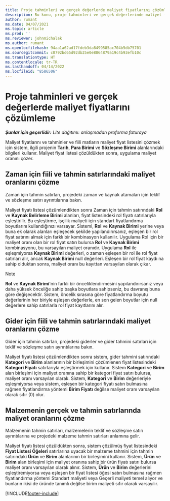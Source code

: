 ```yaml
---
title: Proje tahminleri ve gerçek değerlerde maliyet fiyatlarını çözümleme
description: Bu konu, proje tahminleri ve gerçek değerlerinde maliyet fiyatlarının nasıl çözümleneceği hakkında bilgi sağlar.
author: rumant
ms.date: 04/07/2021
ms.topic: article
ms.prod: ''
ms.reviewer: johnmichalak
ms.author: rumant
ms.openlocfilehash: 94aa1a62ad17fdeb3da8499585ac704b5db75701
ms.sourcegitcommit: c0792bd65d92db25e0e8864879a19c4b93efb10c
ms.translationtype: HT
ms.contentlocale: tr-TR
ms.lasthandoff: 04/14/2022
ms.locfileid: "8586506"
---
```

# <a name="resolve-cost-prices-on-project-estimates-and-actuals"></a>Proje tahminleri ve gerçek değerlerde maliyet fiyatlarını çözümleme 

_**Şunlar için geçerlidir:** Lite dağıtımı: anlaşmadan proforma faturaya_

Maliyet fiyatlarını ve tahminler ve fiili matların maliyet fiyat listesini çözmek için sistem, ilgili projenin **Tarih**, **Para Birimi** ve **Sözleşme Birimi** alanlarındaki bilgileri kullanır. Maliyet fiyat listesi çözüldükten sonra, uygulama maliyet oranını çözer.

## <a name="resolving-cost-rates-on-actual-and-estimate-lines-for-time"></a>Zaman için fiili ve tahmin satırlarındaki maliyet oranlarını çözme

Zaman için tahmin satırları, projedeki zaman ve kaynak atamaları için teklif ve sözleşme satırı ayrıntılarına bakın.

Maliyet fiyatı listesi çözümlendikten sonra Zaman için tahmin satırındaki **Rol** ve **Kaynak Belirleme Birimi** alanları, fiyat listesindeki rol fiyatı satırlarıyla eşleştirilir. Bu eşleştirme, işçilik maliyeti için standart fiyatlandırma boyutlarını kullandığınızı varsayar. Sistemi, **Rol** ve **Kaynak Birimi** yerine veya buna ek olarak alanları eşleşecek şekilde yapılandırırsanız, eşleşen bir rol fiyat satırını almak için farklı bir kombinasyon kullanılır. Uygulama Rol için bir maliyet oranı olan bir rol fiyat satırı bulursa **Rol** ve **Kaynak Birimi** kombinasyonu, bu varsayılan maliyet oranıdır. Uygulama **Rol** ile eşleşmiyorsa **Kaynak Birimi** değerleri, o zaman eşleşen bir rol ile rol fiyat satırları alır, ancak **Kaynak Birimi** null değerleri. Eşleşen bir rol fiyat kaydı na sahip olduktan sonra, maliyet oranı bu kayıttan varsayılan olarak çıkar. 

> [!NOTE]
> **Rol** ve **Kaynak Birimi**'nin farklı bir önceliklendirmesini yapılandırırsanız veya daha yüksek önceliğe sahip başka boyutlara sahipseniz, bu davranış buna göre değişecektir. Sistem, öncelik sırasına göre fiyatlandırma boyutu değerlerinin her biriyle eşleşen değerlerle, en son gelen boyutlar için null değerlere sahip satırlarla rol fiyat kayıtlarını alır.

## <a name="resolving-cost-rates-on-actual-and-estimate-lines-for-expense"></a>Gider için fiili ve tahmin satırlarındaki maliyet oranlarını çözme

Gider için tahmin satırları, projedeki giderler ve gider tahmini satırları için teklif ve sözleşme satırı ayrıntılarına bakın.

Maliyet fiyatı listesi çözümlendikten sonra sistem, gider tahmini satırındaki **Kategori** ve **Birim** alanlarının bir birleşimini çözümlenen fiyat listesindeki **Kategori Fiyatı** satırlarıyla eşleştirmek için kullanır. Sistem **Kategori** ve **Birim** alan birleşimi için maliyet oranına sahip bir kategori fiyat satırı bulursa, maliyet oranı varsayılan olarak. Sistem, **Kategori** ve **Birim** değerleriyle eşleşmiyorsa veya sistem, eşleşen bir kategori fiyatı satırı bulmasına rağmen fiyatlandırma yöntemi **Birim Fiyatı** değilse maliyet oranı varsayılan olarak sıfır (0) olur.

## <a name="resolving-cost-rates-on-actual-and-estimate-lines-for-material"></a>Malzemenin gerçek ve tahmin satırlarında maliyet oranlarını çözme

Malzemenin tahmin satırları, malzemelerin teklif ve sözleşme satırı ayrıntılarına ve projedeki malzeme tahmin satırları anlamına gelir.

Maliyet fiyatı listesi çözüldükten sonra, sistem çözülmüş fiyat listesindeki **Fiyat Listesi Öğeleri** satırlarına uyacak bir malzeme tahmini için tahmin satırındaki **Ürün** ve **Birim** alanlarının bir birleşimini kullanır. Sistem, **Ürün** ve **Birim** alan birleşimi için maliyet oranına sahip bir ürün fiyatı satırı bulursa maliyet oranı varsayılan olarak alınır. Sistem, **Ürün** ve **Birim** değerlerini eşleştiremiyorsa veya eşleşen bir fiyat listesi öğesi satırı bulmasına rağmen fiyatlandırma yöntemi Standart maliyeti veya Geçerli maliyeti temel alıyor ve bunların ikisi de üründe tanımlı değilse birim maliyeti sıfır olarak varsayılır.


[!INCLUDE[footer-include](../../includes/footer-banner.md)]
